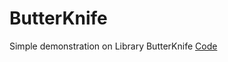 # ButterKnife
Simple demonstration on Library ButterKnife
[Code](https://github.com/LutsakYevhen/Simple-usage-of-ButterKnife/blob/master/app/src/main/java/com/example/lutsak/simplebutterknife/MainActivity.java)

